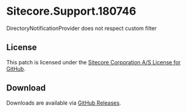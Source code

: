 # Sitecore.Support.180746
DirectoryNotificationProvider does not respect custom filter

## License  
This patch is licensed under the [Sitecore Corporation A/S License for GitHub](https://github.com/sitecoresupport/Sitecore.Support.180746/blob/master/LICENSE).  

## Download  
Downloads are available via [GitHub Releases](https://github.com/sitecoresupport/Sitecore.Support.180746/releases).  
